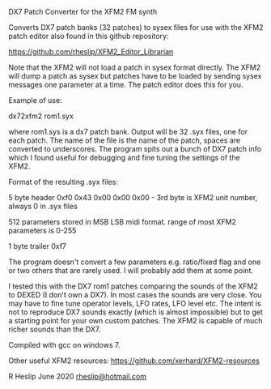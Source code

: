 DX7 Patch Converter for the XFM2 FM synth


Converts DX7 patch banks (32 patches) to sysex files for use with the XFM2
patch editor also found in this github repository:

https://github.com/rheslip/XFM2_Editor_Librarian


Note that the XFM2 will not load a patch in sysex format directly. 
The XFM2 will dump a patch as sysex but patches have to be loaded
by sending sysex messages one parameter at a time. The patch editor does this for you.


Example of use:


dx72xfm2 rom1.syx


where rom1.sys is a dx7 patch bank. Output will be 32 .syx files, one for each patch.
The name of the file is the name of the patch, spaces are converted to underscores.
The program spits out a bunch of DX7 patch info which I found useful for debugging and
fine tuning the settings of the XFM2. 


Format of the resulting .syx files:

5 byte header 0xf0 0x43 0x00 0x00 0x00   - 3rd byte is XFM2 unit number, always 0 in .syx files

512 parameters stored in MSB LSB midi format. range of most XFM2 parameters is 0-255

1 byte trailer 0xf7


The program doesn't convert a few parameters e.g. ratio/fixed flag and one or two
others that are rarely used. I will probably add them at some point.


I tested this with the DX7 rom1 patches comparing the sounds of the XFM2 to DEXED (I don't own a DX7). In most cases
the sounds are very close. You may have to fine tune operator levels, LFO rates, LFO level etc.
The intent is not to reproduce DX7 sounds exactly (which is almost impossible) but to get a starting
point for your own custom patches. The XFM2 is capable of much richer sounds than the DX7.


Compiled with gcc on windows 7.


Other useful XFM2 resources: https://github.com/xerhard/XFM2-resources


R Heslip June 2020
rheslip@hotmail.com

